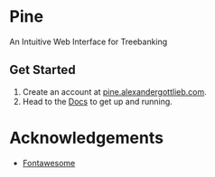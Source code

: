 # Pine
An Intuitive Web Interface for Treebanking

## Get Started
  1. Create an account at [pine.alexandergottlieb.com](https://pine.alexandergottlieb.com).
  2. Head to the [Docs](https://docs.pine.alexandergottlieb.com/) to get up and running.

# Acknowledgements
- [Fontawesome](https://fontawesome.com/license)
